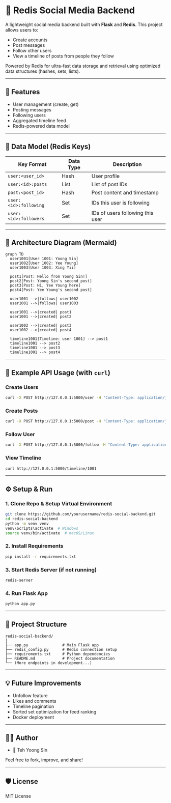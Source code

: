 # 📱 Redis Social Media Backend

A lightweight social media backend built with **Flask** and **Redis**. This project allows users to:
- Create accounts
- Post messages
- Follow other users
- View a timeline of posts from people they follow

Powered by Redis for ultra-fast data storage and retrieval using optimized data structures (hashes, sets, lists).

---

## 🚀 Features

- User management (create, get)
- Posting messages
- Following users
- Aggregated timeline feed
- Redis-powered data model

---

## 🧠 Data Model (Redis Keys)

| Key Format              | Data Type | Description                          |
|------------------------|-----------|--------------------------------------|
| `user:<user_id>`       | Hash      | User profile                         |
| `user:<id>:posts`      | List      | List of post IDs                     |
| `post:<post_id>`       | Hash      | Post content and timestamp           |
| `user:<id>:following`  | Set       | IDs this user is following           |
| `user:<id>:followers`  | Set       | IDs of users following this user     |

---

## 📐 Architecture Diagram (Mermaid)

```mermaid
graph TD
  user1001[User 1001: Yoong Sin]
  user1002[User 1002: Yee Young]
  user1003[User 1003: Xing Yii]

  post1[Post: Hello from Yoong Sin!]
  post2[Post: Yoong Sin's second post]
  post3[Post: Hi, Yee Young here]
  post4[Post: Yee Young's second post]

  user1001 -->|follows| user1002
  user1001 -->|follows| user1003

  user1001 -->|created| post1
  user1001 -->|created| post2

  user1002 -->|created| post3
  user1002 -->|created| post4

  timeline1001[Timeline: user 1001] --> post1
  timeline1001 --> post2
  timeline1001 --> post3
  timeline1001 --> post4
```

---

## 🧪 Example API Usage (with `curl`)

### Create Users
```bash
curl -X POST http://127.0.0.1:5000/user -H "Content-Type: application/json" -d "{\"user_id\": \"1001\", \"name\": \"Yoong Sin\", \"email\": \"yoong@example.com\"}"
```

### Create Posts
```bash
curl -X POST http://127.0.0.1:5000/post -H "Content-Type: application/json" -d "{\"user_id\": \"1003\", \"content\": \"Hello from Xing Yii!\"}"
```

### Follow User
```bash
curl -X POST http://127.0.0.1:5000/follow -H "Content-Type: application/json" -d "{\"follower_id\": \"1001\", \"followee_id\": \"1003\"}"
```

### View Timeline
```bash
curl http://127.0.0.1:5000/timeline/1001
```

---

## ⚙️ Setup & Run

### 1. Clone Repo & Setup Virtual Environment
```bash
git clone https://github.com/yourusername/redis-social-backend.git
cd redis-social-backend
python -m venv venv
venv\Scripts\activate  # Windows
source venv/bin/activate  # macOS/Linux
```

### 2. Install Requirements
```bash
pip install -r requirements.txt
```

### 3. Start Redis Server (if not running)
```bash
redis-server
```

### 4. Run Flask App
```bash
python app.py
```

---

## 📁 Project Structure
```
redis-social-backend/
│
├── app.py               # Main Flask app
├── redis_config.py      # Redis connection setup
├── requirements.txt     # Python dependencies
├── README.md            # Project documentation
└── (More endpoints in development...)
```

---

## 💡 Future Improvements
- Unfollow feature
- Likes and comments
- Timeline pagination
- Sorted set optimization for feed ranking
- Docker deployment

---

## 🧑‍💻 Author
- 👤 Teh Yoong Sin

Feel free to fork, improve, and share!

---

## 🛡️ License
MIT License
